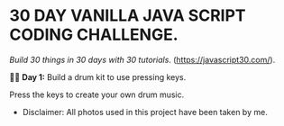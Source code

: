# 30 DAY VANILLA JAVA SCRIPT CODING CHALLENGE.
_Build 30 things in 30 days with 30 tutorials_.
(https://javascript30.com/).

:woman_singer: **Day 1:** Build a drum kit to use pressing keys.

Press the keys to create your own drum music.

* Disclaimer: All photos used in this project have been taken by me.
